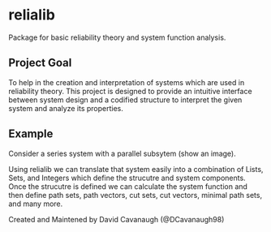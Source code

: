 # relialib

Package for basic reliability theory and system function analysis. 

## Project Goal
To help in the creation and interpretation of systems which are used in reliability theory. This project is designed to provide an intuitive interface between system design and a codified structure to interpret the given system and analyze its properties. 

## Example
Consider a series system with a parallel subsytem (show an image). 



Using relialib we can translate that system easily into a combination of Lists, Sets, and Integers which define the strucutre and system components. Once the strucutre is defined we can calculate the system function and then define path sets, path vectors, cut sets, cut vectors, minimal path sets, and many more.

Created and Maintened by David Cavanaugh (@DCavanaugh98)
